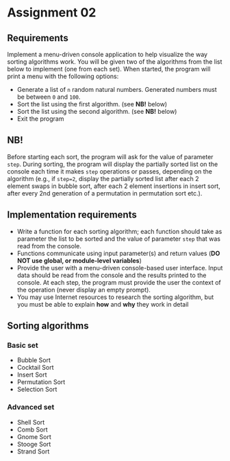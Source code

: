 # Assignment 02

## Requirements
Implement a menu-driven console application to help visualize the way sorting algorithms work. You will be given two of the algorithms from the list below to implement (one from each set). When started, the program will print a menu with the following options:
- Generate a list of `n` random natural numbers. Generated numbers must be between `0` and `100`.
- Sort the list using the first algorithm. (see **NB!** below)
- Sort the list using the second algorithm. (see **NB!** below)
- Exit the program

## NB!
Before starting each sort, the program will ask for the value of parameter `step`. During sorting, the program will display the partially sorted list on the console each time it makes `step` operations or passes, depending on the algorithm (e.g., if `step=2`, display the partially sorted list after each 2 element swaps in bubble sort, after each 2 element insertions in insert sort, after every 2nd generation of a permutation in permutation sort etc.).

## Implementation requirements
- Write a function for each sorting algorithm; each function should take as parameter the list to be sorted and the value of parameter `step` that was read from the console.
- Functions communicate using input parameter(s) and return values (**DO NOT use global, or module-level variables**)
- Provide the user with a menu-driven console-based user interface. Input data should be read from the console and the results printed to the console. At each step, the program must provide the user the context of the operation (never display an empty prompt).
- You may use Internet resources to research the sorting algorithm, but you must be able to explain **how** and **why** they work in detail

## Sorting algorithms 
### Basic set
- Bubble Sort
- Cocktail Sort
- Insert Sort
- Permutation Sort
- Selection Sort

### Advanced set
- Shell Sort
- Comb Sort
- Gnome Sort
- Stooge Sort
- Strand Sort
